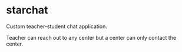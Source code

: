 # starchat

Custom teacher-student chat application.

Teacher can reach out  to any center but a center can only contact the center.
